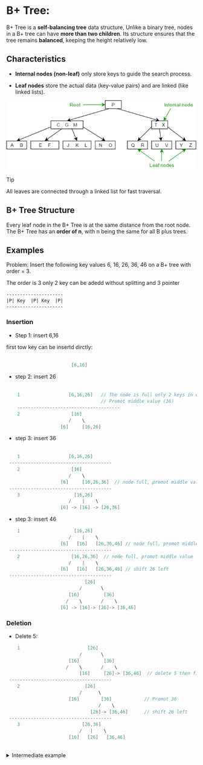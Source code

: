 # B+ Tree: 
B+ Tree is a **self-balancing tree** data structure, Unlike a binary tree, nodes in a B+ tree can have **more than two children**. Its structure ensures that the tree remains **balanced**, keeping the height relatively low.

## Characteristics
- **Internal nodes (non-leaf)** only store keys to guide the search process.

- **Leaf nodes** store the actual data (key-value pairs) and are linked (like linked lists).

![alt text](image.png)

> [!TIP]
> All leaves are connected through a linked list for fast traversal.

## B+ Tree Structure

Every leaf node in the B+ Tree is at the same distance from the root node. The B+ Tree has an **order of n**, with n being the same for all B plus trees.



## Examples 

Problem: Insert the following key values 6, 16, 26, 36, 46 on a B+ tree with order = 3. 


The order is 3 only 2 key can be adedd without splitting and 3 pointer

```
---------------------
|P| Key  |P| Key  |P|
---------------------
```
### Insertion

- Step 1: insert 6,16

first tow key can be insertd dirctly:

```cs

                        [6,16]

```

- step 2: insert 26

```cs

    1                  [6,16,26]   // The node is full only 2 keys in one nde
                                   // Promot middle value (16)
    --------------------------------------
    2                   [16]
                       /    \
                    [6]     [16,26]

```

- step 3: insert 36

```cs

    1                  [6,16,26]  
 --------------------------------------
    2                   [16]
                       /    \
                    [6]     [16,26,36]  // node full, promot middle value (26), shift small value (16) left
 --------------------------------------
    3                    [16,26]
                       /    |    \
                    [6] -> [16] -> [26,36] 
```

- step 3: insert 46

```cs
    1                    [16,26]
                       /    |    \
                    [6]   [16]   [26,36,46] // node full, promot middle value (36)
 --------------------------------------
    2                   [16,26,36]  // node full, promot middle value
                       /    |    \
                    [6]   [16]   [26,36,46] // shift 26 left
 --------------------------------------
                             [26]
                           /       \
                       [16]         [36]   
                      /    \       /    \
                    [6] -> [16]-> [26]-> [36,46]  
```

### Deletion

- Delete 5:

```cs
    1                         [26]
                           /       \
                       [16]         [36]   
                      /    \       /    \
                           [16]     [26]-> [36,46]  // delete 5 then fix left node, must have same size
 --------------------------------------
    2                        [26]
                           /      \
                       [16]        [36]            // Promot 36
                                  /    \
                               [26]-> [36,46]      // shift 26 left
 --------------------------------------
    3                       [26,36]
                           /   |    \
                       [16]   [26]   [36,46]     
                                    
```

<details>

 <summary>Intermediate example</summary>

We will build a B+ Tree with an order of 3, using this values:

```
10, 20, 5, 6, 12, 30, 7, 17
```

> [!IMPORTANT]  
> The order defines the maximum number of children an internal node can have. <br/>
> Add key then promot the middle value <br/>



### Insertion :

- Step 1: Insert 10

Initially, the tree is empty. After inserting 10, the root contains just one key.

```cs
---------------------
|P| 10  |P|       |P|
---------------------
```

- Step 2: Insert 20

Since there’s room, 20 is added to the root node.

```cs
---------------------
|P|  10  |P|  20  |P|
---------------------
```

- Step 3: Insert 5 (Root Splits)

```cs
  ---------------------
5 |P|  10  |P|  20  |P|    // 5 is overflow
  ---------------------
```

Now, the root is full (2 keys), so it needs to be split. The **middle key** (10) is promoted to a new root, and two new leaf nodes are created:

*# We Will insert each parent of node in frist key*

```cs
        [10]
       /    \
    [5]----->[10,20]  // Add 10 again
```

- Step 4: Insert 6 

6 < 10 so will be inserted intto the left leaf

```cs
         [10]
        /    \
    [5,6]---->[10,20] 
```

- Step 5: Insert 12

12 is inserted into the right leaf node because it’s greater than 10. But  The right child [15, 20] is full, so we split again.

```cs
    Less----[10,12]---- Bigger
      |     Bet|ween     |
    [5,6]---->[10]----->[12,20]  // becuse root node has tow value so it will has less, between and bigger
```

- Step 6: Insert 30 

30 is greater than so will be inserted intto the right leaf

```cs
 1        [10,12] 
         /   |    \
    [5,6]-->[10]-->[12,20,*30*]  // maximum keys, promot the middle 20
-----------------------------------
 2       [10,12,*20*]           // maximum keys, promot the middle 12
         /   |    \
    [5,6]-->[10]-->[12,20,30]  // 12 is not bigger than 20, shift to left
-----------------------------------
 3            [12]
          ___/    \___
        [10]         [20]         
       /    \       /     \
    [5,6]-->[10]-->[12]-->[20,30]
```

- Step 7: Insert 7 

```cs
  1            [12]
           ___/    \___
         [10]         [20]         
       /    \       /     \
    [5,6]-->[10]-->[12]-->[20,30]
-----------------------------------
  2            [12]
           ___/    \___
         [10]         [20]         
        /    \       /     \
    [5,6,*7*]-->[10]-->[12]-->[20,30]   // maximum keys, promot the middle 6
-----------------------------------
  3               [12]
             ____/    \_____
         [6,10]           [20]         
        /   |   \        /     \
    [5,]->[6,7]->[10]->[12]->[20,30]  // 7 is between 6 and 10 
```

- Step 8: Insert 7 

    - 17 greater than 12 so the right leaf node.
    - 17 is less than 20 so the left node.
    - There is space for 17, insert it.

```cs

                  [12]
             ____/    \_____
          [6,10]           [20]         
        /   |   \        /     \
    [5]->[6,7]->[10]->[12,*17*]->[20,30]   

```

### Deletion : 

- Delete 5:

```cs

                  [12]
             ____/    \_____
          [6,10]           [20]         
        /   |   \        /     \
          [6,7]->[10]->[12,17]->[20,30]   // Delete 5
    ---------------------------------------

                 [12]
             ____/    \_____
          [7,10]           [20]             // 7         
        /   |   \        /     \
       [6]->[7]->[10]->[12,17]->[20,30]   // 6 is smaller value 

```

- Delete 20:

```cs

                  [12]
             ____/    \_____
          [6,10]                    
        /   |   \           /     \
      [6]->[7]->[10]->[12,17]->[  ,30]   // Delete 5
    ---------------------------------------

                 [12]
             ____/    \_____
          [7,10]             [30]                 
        /   |   \           /     \
       [6]->[7]->[10]->[12,17]->[30]   // 6 is smaller value 

```
</details>
